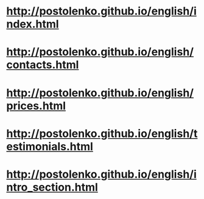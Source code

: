 # http://postolenko.github.io/english/index.html
# http://postolenko.github.io/english/contacts.html
# http://postolenko.github.io/english/prices.html
# http://postolenko.github.io/english/testimonials.html
# http://postolenko.github.io/english/intro_section.html